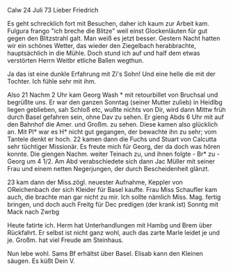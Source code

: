  Calw 24 Juli 73
Lieber Friedrich

Es geht schrecklich fort mit Besuchen, daher ich kaum zur Arbeit kam. Fulgura frango "ich breche die Blitze" weil einst Glockenläuten für gut gegen den Blitzstrahl galt. Man weiß es jetzt besser. Gestern Nacht hatten wir ein schönes Wetter, das wieder den Ziegelbach herabbrachte, hauptsächlich in die Mühle. Doch stund ich auf und half dem etwas verstörten Herrn Weitbr etliche Ballen wegthun.

Ja das ist eine dunkle Erfahrung mit Zi's Sohn! Und eine helle die mit der Tochter. Ich fühle sehr mit ihm.

Also 21 Nachm 2 Uhr kam Georg Wash <DuBois>* mit retourbillet von Bruchsal und begrüßte uns. Er war den ganzen Sonntag (seiner Mutter zulieb) in Heidlbg liegen geblieben, sah Schloß etc, wußte nichts von Dir, wird dann Mittw früh durch Basel gefahren sein, ohne Dav zu sehen. Er gieng Abds 6 Uhr mit auf den Bahnhof die Amer. und Großm. zu sehen. Diese kamen also glücklich an. Mit Pl<ebst>* war es H<erm>* nicht gut gegangen, der bewachte ihn zu sehr; vom Tantele denkt er hoch. 22 kamen dann die Fuchs und Stuart von Calcutta sehr tüchtiger Missionär. Es freute mich für Georg, der da doch was hören konnte. Die giengen Nachm. weiter Teinach zu, und ihnen folgte - Br<uchsal>* zu - Georg um 4 1/2. Am Abd verabschiedete sich dann Jac Müller mit seiner Frau und einem netten Negerjungen, der durch Bescheidenheit glänzt.

23 kam dann der Miss.zögl. neuester Aufnahme, Keppler von OReichenbach der sich Kleider für Basel kaufte. Frau Miss Schaufler kam auch, die brachte man gar nicht zu mir. Ich sollte nämlich Miss. Mag. fertig bringen, und doch auch Freitg für Dec predigen (der krank ist) Sonntg mit Mack nach Zwrbg

Heute fatirte ich. Herm hat Unterhandlungen mit Hambg und Brem über Rückfahrt. Er selbst ist nicht ganz wohl, auch das zarte Marle leidet je und je. Großm. hat viel Freude am Steinhaus.

Nun lebe wohl. Sams Bf erhältst über Basel. Elisab kann den Kleinen säugen. Es küßt
 Dein V.

